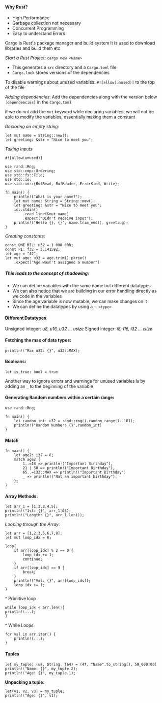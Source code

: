 #### Why Rust?
- High Performance
- Garbage collection not necessary
- Concurrent Programming
- Easy to understand Errors

Cargo is Rust's package manager and build system
It is used to download libraries and build them etc

*Start a Rust Project*: `cargo new <Name>`
- This generates a `src` directory and a `Cargo.toml` file
- `Cargo.lock` stores versions of the dependencies

To disable warnings about unused variables:
`#![allow(unused)]` to the top of the file

*Adding dependencies*: Add the dependencies along with the version below `[dependencies]` in the `Cargo.toml`

 if we do not add the `mut` keyword while declaring variables, we will not be able to modify the variables, essentially making them a constant

*Declaring an empty string*: 
```
let mut name = String::new();
let greeting: &str = "Nice to meet you";
```

*Taking Inputs*
```
#![allow(unused)]

use rand::Rng;
use std::cmp::Ordering;
use std::fs::File;
use std::io;
use std::io::{BufRead, BufReader, ErrorKind, Write};

fn main() {
    println!("What is your name?");
    let mut name: String = String::new();
    let greeting: &str = "Nice to meet you";
    io::stdin()
        .read_line(&mut name)
        .expect("Didn't receive input");
    println!("Hello {}, {}", name.trim_end(), greeting);
}
```

*Creating constants*:
```
const ONE_MIL: u32 = 1_000_000;
const PI: f32 = 3.141592;
let age = "47";
let mut age: u32 = age.trim().parse()
	.expect("Age wasn't assigned a number")
```

##### This leads to the concept of **shadowing**:
- We can define variables with the same name but different datatypes
- We can also notice that we are building in our error handling directly as we code in the variables
- Since the age variable is now mutable, we can make changes on it
- We can define the datatypes by using a `: <type>`

#### Different Datatypes:
 Unsigned integer: *u8, u16, u32 ... usize*
 Signed integer: *i8, i16, i32 ... isize*

#### Fetching the max of data types:
```
println!("Max u32: {}", u32::MAX);
```

#### Booleans:
```
let is_true: bool = true
```

Another way to ignore errors and warnings for unused variables is by adding an `_` to the beginning of the variable

#### Generating Random numbers within a certain range:
```
use rand::Rng;

fn main() {
	let random_int: u32 = rand::rng().random_range(1..101);
	println!("Random Number: {}",random_int)
}
```

#### Match 
```
fn main() {
	let age2: i32 = 8;
	match age2 {
		1..=18 => println!("Important Birthday"),
		21 | 50 => println!("Important Birthday"),
		65..=i32::MAX => println!("Important Birthday")
		_ => println!("Not an important birthday"),
	};
}
```

#### Array Methods:
```
let arr_1 = [1,2,3,4,5];
println!("1st: {}", arr_1[0]);
println!("Length: {}", arr_1.len());
```

*Looping through the Array*:
```
let arr = [1,2,3,5,6,7,8];
let mut loop_idx = 0;

loop{
	if arr[loop_idx] % 2 == 0 {
		loop_idx += 1;
		continue;
	}
	if arr[loop_idx] == 9 {
		break;
	}
	println!("Val: {}", arr[loop_ids]);
	loop_idx += 1;
}
```
^ Primitive loop

```
while loop_idx < arr.len(){
println!(...);
}
```
^ While Loops

```
for val in arr.iter() {
	println!(...);
}
```

#### Tuples
```
let my_tuple: (u8, String, f64) = (47, "Name".to_string(), 50_000.00)
println!("Name: {}", my_tuple.2);
println!("Age: {}", my_tuple.1);
```

**Unpacking a tuple:**
```
let(v1, v2, v3) = my_tuple;
println!("Age: {}", v1);
```
